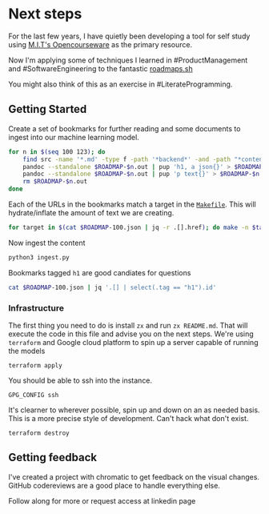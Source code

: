 # Next steps

For the last few years, I have quietly been developing a tool for self study using [M.I.T's Opencourseware](#) as the primary resource.

Now I'm applying some of techniques I learned in #ProductManagement and #SoftwareEngineering to the fantastic [roadmaps.sh](https://roadmaps.sh)

You might also think of this as an exercise in #LiterateProgramming.

## Getting Started

Create a set of bookmarks for further reading and some documents to ingest into our machine learning model.

```sh
for n in $(seq 100 123); do
    find src -name '*.md' -type f -path '*backend*' -and -path "*content/$n*" | xargs awk 'FNR==1{print ""}1' > $ROADMAP-$n.out
    pandoc --standalone $ROADMAP-$n.out | pup 'h1, a json{}' > $ROADMAP-$n.json
    pandoc --standalone $ROADMAP-$n.out | pup 'p text{}' > $ROADMAP-$n.md
    rm $ROADMAP-$n.out
done
```

Each of the URLs in the bookmarks match a target in the [`Makefile`](./Makefile). This will hydrate/inflate the amount of text we are creating.

```sh
for target in $(cat $ROADMAP-100.json | jq -r .[].href); do make -n $target; done
```

Now ingest the content

```python
python3 ingest.py
```

Bookmarks tagged `h1` are good candiates for questions

```sh
cat $ROADMAP-100.json | jq '.[] | select(.tag == "h1").id'
```


### Infrastructure

The first thing you need to do is install `zx` and run `zx README.md`. That will execute the code in this file and advise you on the next steps.
We're using `terraform` and Google cloud platform to spin up a server capable of running the models

```
terraform apply
```

You should be able to ssh into the instance.

```
GPG_CONFIG ssh
```

It's clearner to wherever possible, spin up and down on an as needed basis. This is a more precise style of development. Can't hack what don't exist.


```
terraform destroy
```


## Getting feedback

I've created a project with chromatic to get feedback on the visual changes. GitHub codereviews are a good place to handle everything else.

Follow along for more or request access at linkedin page
